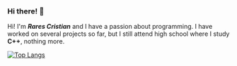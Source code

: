 ### Hi there! 👋

Hi! I'm ***Rares Cristian*** and I have a passion about programming. I have worked on several projects so far, but I still attend high school where I study **C++**, nothing more.

[![Top Langs](https://github-readme-stats.vercel.app/api/top-langs/?username=t0ry003&layout=compact&theme=radical)](https://github.com/anuraghazra/github-readme-stats)


